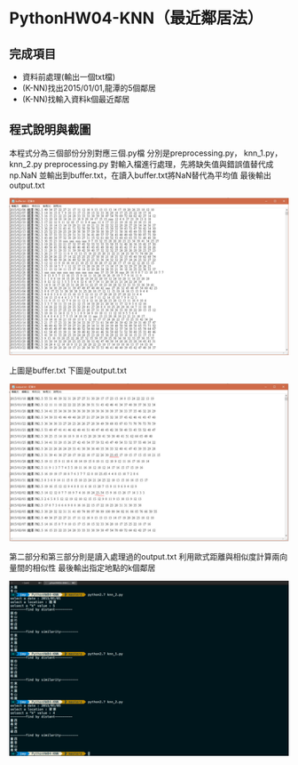 # PythonHW04-KNN（最近鄰居法）
## 完成項目
 * 資料前處理(輸出一個txt檔)
 * (K-NN)找出2015/01/01,龍潭的5個鄰居
 * (K-NN)找輸入資料k個最近鄰居
 
## 程式說明與截圖

本程式分為三個部份分別對應三個.py檔
分別是preprocessing.py， knn_1.py，knn_2.py
preprocessing.py 對輸入檔進行處理，先將缺失值與錯誤值替代成np.NaN
並輸出到buffer.txt，在讀入buffer.txt將NaN替代為平均值
最後輸出output.txt

![](https://github.com/miyuiki/PythonHW04-KNN/blob/master/capture/capture%2005292103.jpg?raw=true)

上圖是buffer.txt
下圖是output.txt

![](https://github.com/miyuiki/PythonHW04-KNN/blob/master/capture/capture%2005292104.jpg?raw=true)

第二部分和第三部分則是讀入處理過的output.txt
利用歐式距離與相似度計算兩向量間的相似性
最後輸出指定地點的k個鄰居

![](https://github.com/miyuiki/PythonHW04-KNN/blob/master/capture/%E8%9E%A2%E5%B9%95%E5%BF%AB%E7%85%A7%202017-05-29%20%E4%B8%8B%E5%8D%885.06.49.png?raw=true)

